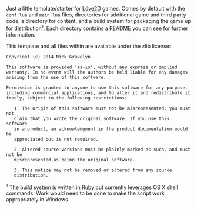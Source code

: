 Just a little template/starter for [Löve2D](http://love2d.org) games. Comes by default with the `conf.lua` and `main.lua` files, directories for additional game and third party code, a directory for content, and a build system for packaging the game up for distribution<sup>1</sup>. Each directory contains a README you can see for further information.

This template and all files within are available under the zlib license:

    Copyright (c) 2014 Nick Gravelyn

    This software is provided 'as-is', without any express or implied
    warranty. In no event will the authors be held liable for any damages
    arising from the use of this software.

    Permission is granted to anyone to use this software for any purpose,
    including commercial applications, and to alter it and redistribute it
    freely, subject to the following restrictions:

       1. The origin of this software must not be misrepresented; you must not
       claim that you wrote the original software. If you use this software
       in a product, an acknowledgment in the product documentation would be
       appreciated but is not required.

       2. Altered source versions must be plainly marked as such, and must not be
       misrepresented as being the original software.

       3. This notice may not be removed or altered from any source
       distribution.



<sup>1</sup> The build system is written in Ruby but currently leverages OS X shell commands. Work would need to be done to make the script work appropriately in Windows.
